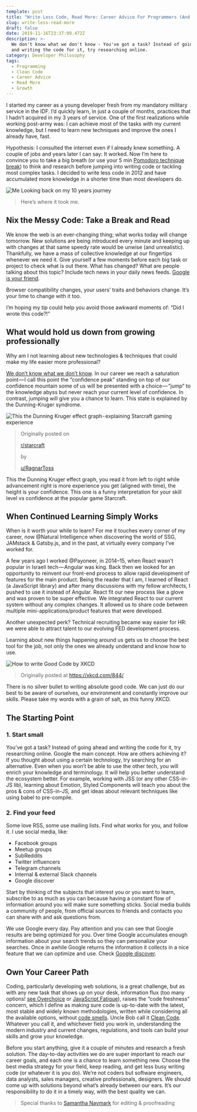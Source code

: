 ```yaml
---
template: post
title: "Write Less Code, Read More: Career Advice For Programmers (And Everyone\_Else)"
slug: write-less-read-more
draft: false
date: 2019-11-16T23:37:09.472Z
description: >-
  We don't know what we don't know - You've got a task? Instead of going ahead
  and writing the code for it, try researching online.
category: Developer Philosophy
tags:
  - Programming
  - Clean Code
  - Career Advice
  - Read More
  - Growth
---
```

I started my career as a young developer fresh from my mandatory military service in the IDF. I’d quickly learn, in just a couple of months, practices that I hadn’t acquired in my 3 years of service. One of the first realizations while working post-army was: I can achieve most of the tasks with my current knowledge, but I need to learn new techniques and improve the ones I already have, fast.

Hypothesis: I consulted the internet even if I already knew something. A couple of jobs and years later I can say: It worked. Now I’m here to convince you to take a big breath (or use your 5 min [Pomodoro technique break](https://en.wikipedia.org/wiki/Pomodoro_Technique)) to think and research before jumping into writing code or tackling most complex tasks. I decided to write less code in 2012 and have accumulated more knowledge in a shorter time than most developers do.

![Me Looking back on my 10 years journey ](/media/natural-intelligence-by-kz_647.jpeg "10 years and I’m still alive 🙌")

> Here’s where it took me.

## Nix the Messy Code: Take a Break and Read

We know the web is an ever-changing thing; what works today will change tomorrow. New solutions are being introduced every minute and keeping up with changes at that same speedy rate would be unwise (and unrealistic). Thankfully, we have a mass of collective knowledge at our fingertips whenever we need it. Give yourself a few moments before each big task or project to check what is out there. What has changed? What are people talking about this topic? Include tech news in your daily news feeds. [Google is your friend](http://www.giyf.com/).

Browser compatibility changes, your users’ traits and behaviors change. It’s your time to change with it too.

I’m hoping my tip could help you avoid those awkward moments of: “Did I wrote this code?!”

## What would hold us down from growing professionally

Why am I not learning about new technologies & techniques that could make my life easier more professional?

[We don’t know what we don’t know](https://medium.com/@estherhofknechtcurtis/you-dont-what-you-don-t-know-until-you-know-the-dunning-kruger-effect-c32a4708263e). In our career we reach a saturation point — I call this point the “confidence peak” standing on top of our confidence mountain some of us will be presented with a choice — “jump” to the knowledge abyss but never reach your current level of confidence. In contrast, jumping will give you a chance to learn. This state is explained by the Dunning-Kruger syndrome.

![This the Dunning Kruger effect graph - explaining Starcraft gaming experience](/media/i-know-everything.png "Starcraft Dunning Kruger effect graph ")

> Originally posted on 
>
> [r/starcraft](https://www.reddit.com/r/starcraft/comments/91avn5/dunningkruger_effect_also_applies_in_starcraft/)
>
>  by 
>
> [u/RagnarToss](https://www.reddit.com/user/RagnarToss)

This the Dunning Kruger effect graph, you read it from left to right while advancement right is more experience you get (aligned with time), the height is your confidence. This one is a funny interpretation for your skill level vs confidence at the popular game Starcraft.

## When Continued Learning Simply Works

When is it worth your while to learn? For me it touches every corner of my career, now @Natural Intelligence when discovering the world of SSG, JAMstack & Gatsby.js, and in the past, at virtually every company I’ve worked for.

A few years ago I worked @Payoneer, in 2014–15, when React wasn’t popular in Israeli tech — Angular was king. Back then we looked for an opportunity to reinvent our front-end process to allow rapid development of features for the main product. Being the reader that I am, I learned of React (a JavaScript library) and after many discussions with my fellow architects, I pushed to use it instead of Angular. React fit our new process like a glove and was proven to be super effective. We integrated React to our current system without any complex changes. It allowed us to share code between multiple mini-applications/product features that were developed.

Another unexpected perk? Technical recruiting became way easier for HR: we were able to attract talent to our evolving FED development process.

Learning about new things happening around us gets us to choose the best tool for the job, not only the ones we already understand and know how to use.

![How to write Good Code by XKCD](/media/good_code.png "Good Code")

> Originally posted at https://xkcd.com/844/

There is no silver bullet to writing absolute good code. We can just do our best to be aware of ourselves, our environment and constantly improve our skills. Please take my words with a grain of salt, as this funny XKCD.

## The Starting Point

### 1. Start small

You’ve got a task? Instead of going ahead and writing the code for it, try researching online. Google the main concept. How are others achieving it? If you thought about using a certain technology, try searching for an alternative. Even when you won’t be able to use the other tech, you will enrich your knowledge and terminology. It will help you better understand the ecosystem better. For example, working with JSS (or any other CSS-in-JS lib), learning about Emotion, Styled Components will teach you about the pros & cons of CSS-in-JS, and get ideas about relevant techniques like using babel to pre-compile.

### 2. Find your feed

Some love RSS, some use mailing lists. Find what works for you, and follow it. I use social media, like:

* Facebook groups
* Meetup groups
* SubReddits
* Twitter influencers
* Telegram channels
* Internal & external Slack channels
* Google discover

Start by thinking of the subjects that interest you or you want to learn, subscribe to as much as you can because having a constant flow of information around you will make sure something sticks. Social media builds a community of people, from official sources to friends and contacts you can share with and ask questions from.

We use Google every day. Pay attention and you can see that Google results are being optimized for you. Over time Google accumulates enough information about your search trends so they can personalize your searches. Once in awhile Google returns the information it collects in a nice feature that we can optimize and use. Check [Google discover](https://www.blog.google/products/search/introducing-google-discover/).

## Own Your Career Path

Coding, particularly developing web solutions, is a great challenge, but as with any new task that shows up on your desk, information flux (too many options! [see Overchoice](https://en.wikipedia.org/wiki/Overchoice) or [JavaScript Fatigue](https://medium.com/@ericclemmons/javascript-fatigue-48d4011b6fc4)), raises the “code freshness” concern, which I define as making sure code is up-to-date with the latest, most stable and widely known methodologies, written while considering all the available options, without [code smells](https://en.wikipedia.org/wiki/Code_smell). Uncle Bob call it [Clean Code](https://blog.cleancoder.com/). Whatever you call it, and whichever field you work in, understanding the modern industry and current changes, regulations, and tools can build your skills and grow your knowledge.

Before you start anything, give it a couple of minutes and research a fresh solution. The day-to-day activities we do are super important to reach our career goals, and each one is a chance to learn something new. Choose the best media strategy for your field, keep reading, and get less busy writing code (or whatever it is you do). We’re not coders but software engineers, data analysts, sales managers, creative professionals, designers. We should come up with solutions beyond what’s already between our ears. It’s our responsibility to do it in a timely way, with the best quality we can.

> Special thanks to [Samantha Naymark](https://www.linkedin.com/in/samanthanaymark) for editing & proofreading
